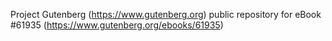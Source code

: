 Project Gutenberg (https://www.gutenberg.org) public repository for eBook #61935 (https://www.gutenberg.org/ebooks/61935)
